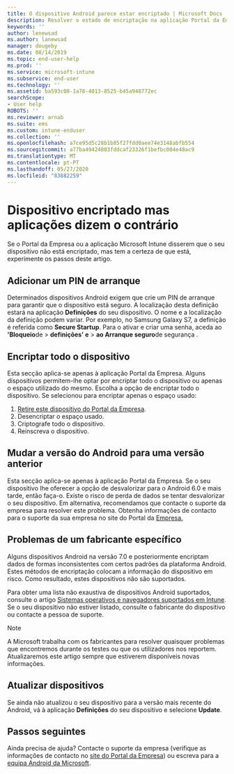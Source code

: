 ```yaml
---
title: O dispositivo Android parece estar encriptado | Microsoft Docs
description: Resolver o estado de encriptação na aplicação Portal da Empresa e Microsoft Intune
keywords: ''
author: lenewsad
ms.author: lanewsad
manager: dougeby
ms.date: 08/14/2019
ms.topic: end-user-help
ms.prod: ''
ms.service: microsoft-intune
ms.subservice: end-user
ms.technology: ''
ms.assetid: ba593c08-1a78-4013-8525-b45a948772ec
searchScope:
- User help
ROBOTS: ''
ms.reviewer: arnab
ms.suite: ems
ms.custom: intune-enduser
ms.collection: ''
ms.openlocfilehash: a7ce95d5c28b1b85f27fdd0aee74e3148abfb554
ms.sourcegitcommit: a77ba49424803fddcaf23326f1befbc004e48ac9
ms.translationtype: MT
ms.contentlocale: pt-PT
ms.lasthandoff: 05/27/2020
ms.locfileid: "83882259"
---
```

# <a name="device-encrypted-but-apps-say-otherwise"></a>Dispositivo encriptado mas aplicações dizem o contrário

Se o Portal da Empresa ou a aplicação Microsoft Intune disserem que o seu dispositivo não está encriptado, mas tem a certeza de que está, experimente os passos deste artigo.  

## <a name="add-a-startup-pin"></a>Adicionar um PIN de arranque

Determinados dispositivos Android exigem que crie um PIN de arranque para garantir que o dispositivo está seguro. A localização desta definição estará na aplicação **Definições** do seu dispositivo. O nome e a localização da definição podem variar. Por exemplo, no Samsung Galaxy S7, a definição é referida como **Secure Startup**. Para o ativar e criar uma senha, aceda ao **'Bloqueio**de  >  **definições' e**  >  **ao Arranque seguro**de segurança .  

## <a name="encrypt-the-entire-device"></a>Encriptar todo o dispositivo

Esta secção aplica-se apenas à aplicação Portal da Empresa. Alguns dispositivos permitem-lhe optar por encriptar todo o dispositivo ou apenas o espaço utilizado do mesmo. Escolha a opção de encriptar todo o dispositivo. Se selecionou para encriptar apenas o espaço usado:

1. [Retire este dispositivo do Portal da Empresa](unenroll-your-device-from-intune-android.md).
2. Desencriptar o espaço usado.  
3. Criptografe todo o dispositivo.  
4. Reinscreva o dispositivo.  

## <a name="downgrade-your-version-of-android"></a>Mudar a versão do Android para uma versão anterior

Esta secção aplica-se apenas à aplicação Portal da Empresa. Se o seu dispositivo lhe oferecer a opção de desvalorizar para o Android 6.0 e mais tarde, então faça-o. Existe o risco de perda de dados se tentar desvalorizar o seu dispositivo. Em alternativa, recomendamos que contacte o suporte da empresa para resolver este problema. Obtenha informações de contacto para o suporte da sua empresa no site do Portal da [Empresa.](https://go.microsoft.com/fwlink/?linkid=2010980)  

## <a name="specific-manufacturer-issues"></a>Problemas de um fabricante específico

Alguns dispositivos Android na versão 7.0 e posteriormente encriptam dados de formas inconsistentes com certos padrões da plataforma Android. Estes métodos de encriptação colocam a informação do dispositivo em risco. Como resultado, estes dispositivos não são suportados.

Para obter uma lista não exaustiva de dispositivos Android suportados, consulte o artigo [Sistemas operativos e navegadores suportados em Intune](https://docs.microsoft.com/intune/fundamentals/supported-devices-browsers#supported-samsung-knox-standard-devices). Se o seu dispositivo não estiver listado, consulte o fabricante do dispositivo ou contacte a pessoa de suporte.

> [!Note]
> A Microsoft trabalha com os fabricantes para resolver quaisquer problemas que encontremos durante os testes ou que os utilizadores nos reportem. Atualizaremos este artigo sempre que estiverem disponíveis novas informações.

## <a name="update-devices"></a>Atualizar dispositivos

Se ainda não atualizou o seu dispositivo para a versão mais recente do Android, vá à aplicação **Definições** do seu dispositivo e selecione **Update**.  

## <a name="next-steps"></a>Passos seguintes

Ainda precisa de ajuda? Contacte o suporte da empresa (verifique as informações de contacto no [site do Portal da Empresa](https://go.microsoft.com/fwlink/?linkid=2010980)) ou escreva para a <a href="mailto:wintunedroidfbk@microsoft.com?subject=I'm having trouble with enrolling my Android device&body=Describe the issue you're experiencing here.">equipa Android da Microsoft</a>.  
